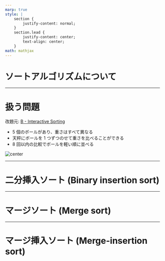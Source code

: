 ```yaml
---
marp: true
style: |
    section {
        justify-content: normal;
    }
    section.lead {
        justify-content: center;
        text-align: center;
    }
math: mathjax
---
```

<!-- _class: lead -->
# ソートアルゴリズムについて

---
# 扱う問題
改題元: [B - Interactive Sorting](https://atcoder.jp/contests/practice/tasks/practice_2)

- $5$ 個のボールがあり、重さはすべて異なる
- 天秤にボールを $1$ つずつのせて重さを比べることができる
- $8$ 回以内の比較でボールを軽い順に並べる

![center](https://blogger.googleusercontent.com/img/b/R29vZ2xl/AVvXsEgvsNCqznlQdJa-MJryzDx7rHIr-4X1_1CmzYagy9XU1RjZZeBCjw2_Hs7sMM2RwLxMEq0xGND3eWwB3kCgdnrsRDNZIaVbI8RgFXoi4QACh_nrDtoZaL4R6-hnapeWb3_xO_vr71RGq0g/s400/tenbin.png)

---
# 二分挿入ソート (Binary insertion sort)

---
# マージソート (Merge sort)

---
# マージ挿入ソート (Merge-insertion sort)

